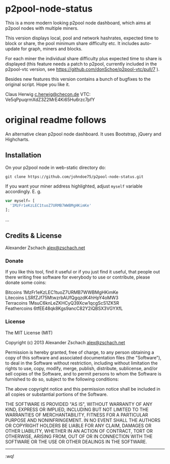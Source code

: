 p2pool-node-status
==================

This is a more modern looking p2pool node dashboard, which aims at 
p2pool nodes with multiple miners.

This version displays local, pool and network hashrates, expected time
to block or share, the pool minimum share difficulty etc. It includes auto-
update for graph, miners and blocks.

For each miner the individual share difficulty plus expected time to share is
displayed (this feature needs a patch to p2pool, currently included in the
p2pool-vtc version, see https://github.com/donSchoe/p2pool-vtc/pull/7 ).

Besides new features this version contains a bunch of bugfixes to the original
script. Hope you like it.

Claus Herwig <c.herwig@checon.de>
VTC: Ve5qPpuqrmXdZ3Z2MrE4Ki65Hu6rzc7pfY


original readme follows
=======================

An alternative clean p2pool node dashboard. It uses Bootstrap, jQuery and Highcharts.

## Installation

On your p2pool node in web-static directory do:

```
git clone https://github.com/johndoe75/p2pool-node-status.git
```

If you want your miner address highlighted, adjust `myself` variable accordingly. E. g.

``` JavaScript
var myself= [
  '1MzFr1eKzLEC1tuoZ7URMB7WWBMgHKimKe'
];
```

…

## Credits & License

Alexander Zschach <alex@zschach.net>

### Donate

If you like this tool, find it useful or if you just find it useful, that people out there writing free software for everybody to use or contribute, please donate some coins:

Bitcoins 1MzFr1eKzLEC1tuoZ7URMB7WWBMgHKimKe   
Litecoins LSRfZJf75MtwzrbAUfQgqzdK4hHpY4oMW3   
Terracoins 1MsuC6knLeZKHCyQ39Xcw1qcgScS1ZK5R   
Feathercoins 6tfEE48qk8Kgs9ancC82Y2iQBSX3VGYXfL

### License

The MIT License (MIT)

Copyright (c) 2013 Alexander Zschach alex@zschach.net

Permission is hereby granted, free of charge, to any person obtaining a copy of this software and associated documentation files (the "Software"), to deal in the Software without restriction, including without limitation the rights to use, copy, modify, merge, publish, distribute, sublicense, and/or sell copies of the Software, and to permit persons to whom the Software is furnished to do so, subject to the following conditions:

The above copyright notice and this permission notice shall be included in all copies or substantial portions of the Software.

THE SOFTWARE IS PROVIDED "AS IS", WITHOUT WARRANTY OF ANY KIND, EXPRESS OR IMPLIED, INCLUDING BUT NOT LIMITED TO THE WARRANTIES OF MERCHANTABILITY, FITNESS FOR A PARTICULAR PURPOSE AND NONINFRINGEMENT. IN NO EVENT SHALL THE AUTHORS OR COPYRIGHT HOLDERS BE LIABLE FOR ANY CLAIM, DAMAGES OR OTHER LIABILITY, WHETHER IN AN ACTION OF CONTRACT, TORT OR OTHERWISE, ARISING FROM, OUT OF OR IN CONNECTION WITH THE SOFTWARE OR THE USE OR OTHER DEALINGS IN THE SOFTWARE.

--------------------------

:wq!

